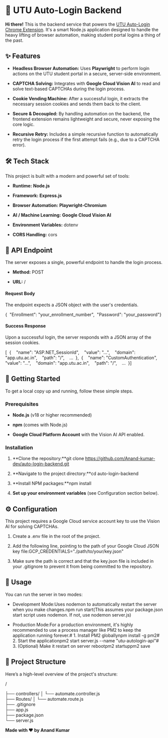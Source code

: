 **🤖 UTU Auto-Login Backend**
=============================

**Hi there!** This is the backend service that powers the [UTU Auto-Login Chrome Extension](https://www.google.com/search?q=https://github.com/Anand-kumar-dev/utu-student-portal-Auto-login-chrome-extension). It's a smart Node.js application designed to handle the heavy lifting of browser automation, making student portal logins a thing of the past.

**✨ Features**
--------------

*   **Headless Browser Automation:** Uses **Playwright** to perform login actions on the UTU student portal in a secure, server-side environment.
    
*   **CAPTCHA Solving:** Integrates with **Google Cloud Vision AI** to read and solve text-based CAPTCHAs during the login process.
    
*   **Cookie Vending Machine:** After a successful login, it extracts the necessary session cookies and sends them back to the client.
    
*   **Secure & Decoupled:** By handling automation on the backend, the frontend extension remains lightweight and secure, never exposing the core logic.
    
*   **Recursive Retry:** Includes a simple recursive function to automatically retry the login process if the first attempt fails (e.g., due to a CAPTCHA error).
    

**🛠️ Tech Stack**
------------------

This project is built with a modern and powerful set of tools:

*   **Runtime:**  **Node.js**
    
*   **Framework:**  **Express.js**
    
*   **Browser Automation:**  **Playwright-Chromium**
    
*   **AI / Machine Learning:**  **Google Cloud Vision AI**
    
*   **Environment Variables:** dotenv
    
*   **CORS Handling:** cors
    

**🔌 API Endpoint**
-------------------

The server exposes a single, powerful endpoint to handle the login process.

*   **Method:** POST
    
*   **URL:** /
    

#### **Request Body**

The endpoint expects a JSON object with the user's credentials.

{  "Enrollment": "your\_enrollment\_number",  "Password": "your\_password"}

#### **Success Response**

Upon a successful login, the server responds with a JSON array of the session cookies.

\[  {    "name": "ASP.NET\_SessionId",    "value": "...",    "domain": "app.utu.ac.in",    "path": "/",    ...  },  {    "name": "CustomAuthentication",    "value": "...",    "domain": "app.utu.ac.in",    "path": "/",    ...  }\]

**🚀 Getting Started**
----------------------

To get a local copy up and running, follow these simple steps.

### **Prerequisites**

*   **Node.js** (v18 or higher recommended)
    
*   **npm** (comes with Node.js)
    
*   **Google Cloud Platform Account** with the Vision AI API enabled.
    

### **Installation**

1.  **Clone the repository:**git clone https://github.com/Anand-kumar-dev/auto-login-backend.git
    
2.  **Navigate to the project directory:**cd auto-login-backend
    
3.  **Install NPM packages:**npm install
    
4.  **Set up your environment variables** (see Configuration section below).
    

**⚙️ Configuration**
--------------------

This project requires a Google Cloud service account key to use the Vision AI for solving CAPTCHAs.

1.  Create a .env file in the root of the project.
    
2.  Add the following line, pointing to the path of your Google Cloud JSON key file:GCP\_CREDENTIALS="./path/to/your/key.json"
    
3.  Make sure the path is correct and that the key.json file is included in your .gitignore to prevent it from being committed to the repository.
    

**🏃 Usage**
------------

You can run the server in two modes:

*   Development Mode:Uses nodemon to automatically restart the server when you make changes.npm run start(This assumes your package.json start script uses nodemon. If not, use nodemon server.js)
    
*   Production Mode:For a production environment, it's highly recommended to use a process manager like PM2 to keep the application running forever.# 1. Install PM2 globallynpm install -g pm2# 2. Start the applicationpm2 start server.js --name "utu-autologin-api"# 3. (Optional) Make it restart on server rebootpm2 startuppm2 save
    

**📂 Project Structure**
------------------------

Here’s a high-level overview of the project's structure:

/

├── controllers/
│   └── automate.controller.js  
├── Routes/
│   └── automate.route.js      
├── .gitignore                 
├── app.js                      
├── package.json               
└── server.js                   

**Made with ❤️ by Anand Kumar**
